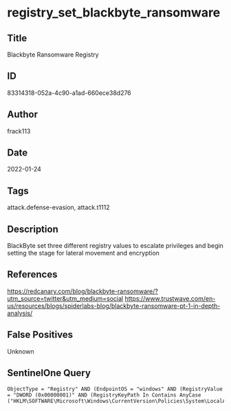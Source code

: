# registry_set_blackbyte_ransomware

## Title
Blackbyte Ransomware Registry

## ID
83314318-052a-4c90-a1ad-660ece38d276

## Author
frack113

## Date
2022-01-24

## Tags
attack.defense-evasion, attack.t1112

## Description
BlackByte set three different registry values to escalate privileges and begin setting the stage for lateral movement and encryption

## References
https://redcanary.com/blog/blackbyte-ransomware/?utm_source=twitter&utm_medium=social
https://www.trustwave.com/en-us/resources/blogs/spiderlabs-blog/blackbyte-ransomware-pt-1-in-depth-analysis/

## False Positives
Unknown

## SentinelOne Query
```
ObjectType = "Registry" AND (EndpointOS = "windows" AND (RegistryValue = "DWORD (0x00000001)" AND (RegistryKeyPath In Contains AnyCase ("HKLM\SOFTWARE\Microsoft\Windows\CurrentVersion\Policies\System\LocalAccountTokenFilterPolicy","HKLM\SOFTWARE\Microsoft\Windows\CurrentVersion\Policies\System\EnableLinkedConnections","HKLM\SYSTEM\CurrentControlSet\Control\FileSystem\LongPathsEnabled"))))

```